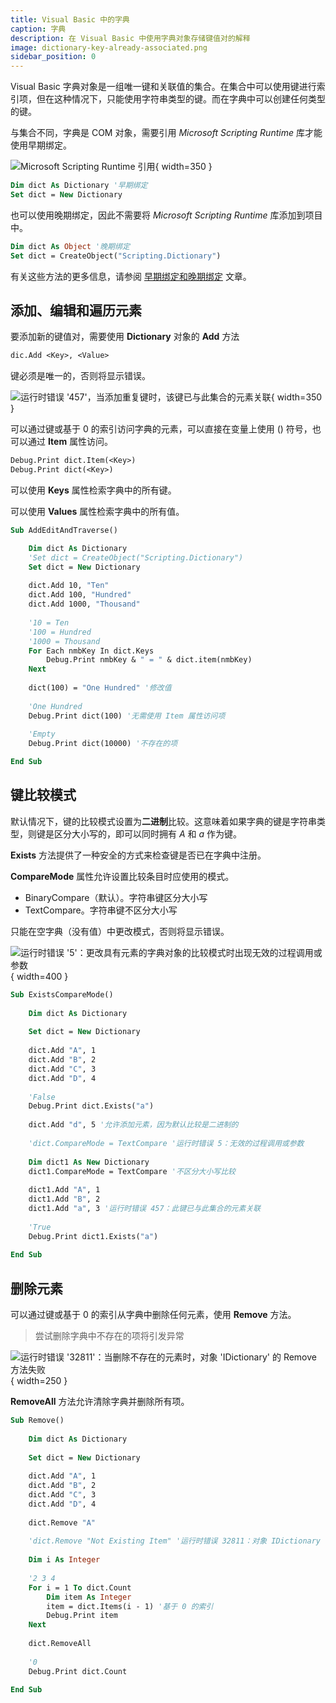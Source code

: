 ```yaml
---
title: Visual Basic 中的字典
caption: 字典
description: 在 Visual Basic 中使用字典对象存储键值对的解释
image: dictionary-key-already-associated.png
sidebar_position: 0
---
```

Visual Basic 字典对象是一组唯一键和关联值的集合。在集合中可以使用键进行索引项，但在这种情况下，只能使用字符串类型的键。而在字典中可以创建任何类型的键。

与集合不同，字典是 COM 对象，需要引用 *Microsoft Scripting Runtime* 库才能使用早期绑定。

![Microsoft Scripting Runtime 引用](microsoft-scripting-runtime-library.png){ width=350 }

~~~ vb
Dim dict As Dictionary '早期绑定
Set dict = New Dictionary
~~~

也可以使用晚期绑定，因此不需要将 *Microsoft Scripting Runtime* 库添加到项目中。

~~~ vb
Dim dict As Object '晚期绑定
Set dict = CreateObject("Scripting.Dictionary")
~~~

有关这些方法的更多信息，请参阅 [早期绑定和晚期绑定](/docs/codestack/visual-basic/variables/declaration#early-binding-and-late-binding) 文章。

## 添加、编辑和遍历元素

要添加新的键值对，需要使用 **Dictionary** 对象的 **Add** 方法

~~~ vb
dic.Add <Key>, <Value>
~~~

键必须是唯一的，否则将显示错误。

![运行时错误 '457'，当添加重复键时，该键已与此集合的元素关联](dictionary-key-already-associated.png){ width=350 }

可以通过键或基于 0 的索引访问字典的元素，可以直接在变量上使用 () 符号，也可以通过 **Item** 属性访问。

~~~ vb
Debug.Print dict.Item(<Key>)
Debug.Print dict(<Key>)
~~~

可以使用 **Keys** 属性检索字典中的所有键。

可以使用 **Values** 属性检索字典中的所有值。

~~~ vb
Sub AddEditAndTraverse()

    Dim dict As Dictionary
    'Set dict = CreateObject("Scripting.Dictionary")
    Set dict = New Dictionary
    
    dict.Add 10, "Ten"
    dict.Add 100, "Hundred"
    dict.Add 1000, "Thousand"
    
    '10 = Ten
    '100 = Hundred
    '1000 = Thousand
    For Each nmbKey In dict.Keys
        Debug.Print nmbKey & " = " & dict.item(nmbKey)
    Next
    
    dict(100) = "One Hundred" '修改值
    
    'One Hundred
    Debug.Print dict(100) '无需使用 Item 属性访问项
    
    'Empty
    Debug.Print dict(10000) '不存在的项

End Sub
~~~



## 键比较模式

默认情况下，键的比较模式设置为**二进制**比较。这意味着如果字典的键是字符串类型，则键是区分大小写的，即可以同时拥有 *A* 和 *a* 作为键。

**Exists** 方法提供了一种安全的方式来检查键是否已在字典中注册。

**CompareMode** 属性允许设置比较条目时应使用的模式。

* BinaryCompare（默认）。字符串键区分大小写
* TextCompare。字符串键不区分大小写

只能在空字典（没有值）中更改模式，否则将显示错误。

![运行时错误 '5'：更改具有元素的字典对象的比较模式时出现无效的过程调用或参数](change-compare-mode-invalid-procedure.png){ width=400 }

~~~ vb
Sub ExistsCompareMode()
    
    Dim dict As Dictionary
    
    Set dict = New Dictionary
    
    dict.Add "A", 1
    dict.Add "B", 2
    dict.Add "C", 3
    dict.Add "D", 4
    
    'False
    Debug.Print dict.Exists("a")
    
    dict.Add "d", 5 '允许添加元素，因为默认比较是二进制的
    
    'dict.CompareMode = TextCompare '运行时错误 5：无效的过程调用或参数
    
    Dim dict1 As New Dictionary
    dict1.CompareMode = TextCompare '不区分大小写比较
    
    dict1.Add "A", 1
    dict1.Add "B", 2
    dict1.Add "a", 3 '运行时错误 457：此键已与此集合的元素关联
    
    'True
    Debug.Print dict1.Exists("a")
    
End Sub
~~~



## 删除元素

可以通过键或基于 0 的索引从字典中删除任何元素，使用 **Remove** 方法。

>尝试删除字典中不存在的项将引发异常

![运行时错误 '32811'：当删除不存在的元素时，对象 'IDictionary' 的 Remove 方法失败](dictionary-remove-object-error.png){ width=250 }

**RemoveAll** 方法允许清除字典并删除所有项。

~~~ vb
Sub Remove()
    
    Dim dict As Dictionary
    
    Set dict = New Dictionary
    
    dict.Add "A", 1
    dict.Add "B", 2
    dict.Add "C", 3
    dict.Add "D", 4
    
    dict.Remove "A"
    
    'dict.Remove "Not Existing Item" '运行时错误 32811：对象 IDictionary 的 Remove 方法失败
    
    Dim i As Integer
    
    '2 3 4
    For i = 1 To dict.Count
        Dim item As Integer
        item = dict.Items(i - 1) '基于 0 的索引
        Debug.Print item
    Next
    
    dict.RemoveAll
    
    '0
    Debug.Print dict.Count
    
End Sub
~~~